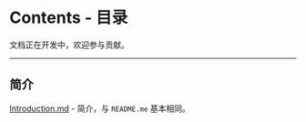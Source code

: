 # Contents - 目录

文档正在开发中，欢迎参与贡献。

--- 

## 简介

[Introduction.md](./Introduction.md) - 简介，与 `README.me` 基本相同。
